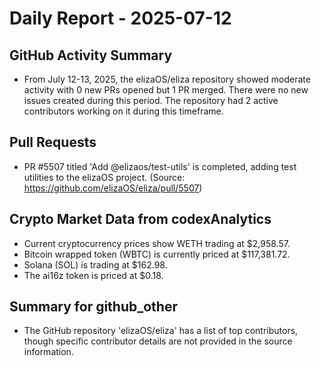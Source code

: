 # Daily Report - 2025-07-12

## GitHub Activity Summary
- From July 12-13, 2025, the elizaOS/eliza repository showed moderate activity with 0 new PRs opened but 1 PR merged. There were no new issues created during this period. The repository had 2 active contributors working on it during this timeframe.

## Pull Requests
- PR #5507 titled 'Add @elizaos/test-utils' is completed, adding test utilities to the elizaOS project. (Source: https://github.com/elizaOS/eliza/pull/5507)

## Crypto Market Data from codexAnalytics
- Current cryptocurrency prices show WETH trading at $2,958.57.
- Bitcoin wrapped token (WBTC) is currently priced at $117,381.72.
- Solana (SOL) is trading at $162.98.
- The ai16z token is priced at $0.18.

## Summary for github_other
- The GitHub repository 'elizaOS/eliza' has a list of top contributors, though specific contributor details are not provided in the source information.